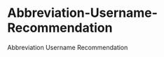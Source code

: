 Abbreviation-Username-Recommendation
====================================

Abbreviation Username Recommendation
